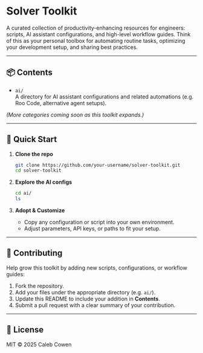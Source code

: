 # Solver Toolkit

A curated collection of productivity-enhancing resources for engineers: scripts, AI assistant configurations, and high-level workflow guides. Think of this as your personal toolbox for automating routine tasks, optimizing your development setup, and sharing best practices.

---

## 📦 Contents

- `ai/`  
  A directory for AI assistant configurations and related automations (e.g. Roo Code, alternative agent setups).

*(More categories coming soon as this toolkit expands.)*

---

## 🚀 Quick Start

1. **Clone the repo**  
   ```bash
   git clone https://github.com/your-username/solver-toolkit.git
   cd solver-toolkit
   ```
2. **Explore the AI configs**

   ```bash
   cd ai/
   ls
   ```

3. **Adopt & Customize**

   * Copy any configuration or script into your own environment.
   * Adjust parameters, API keys, or paths to fit your setup.

---

## 🤝 Contributing

Help grow this toolkit by adding new scripts, configurations, or workflow guides:

1. Fork the repository.
2. Add your files under the appropriate directory (e.g. `ai/`).
3. Update this README to include your addition in **Contents**.
4. Submit a pull request with a clear summary of your contribution.

---

## 📄 License

MIT © 2025 Caleb Cowen